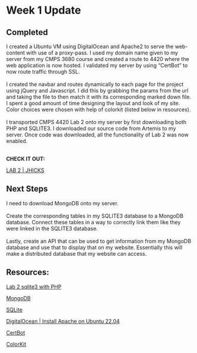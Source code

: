 # Week 1 Update
## Completed 
<div id="text">
I created a Ubuntu VM using DigitalOcean and Apache2 to serve the web-content with use of a proxy-pass. I used my domain name given to my server from my CMPS 3680 course and created a route to 4420 where the web application is now hosted. I validated my server by using “CertBot” to now route traffic through SSL.
<br/>
<br/>
I created the navbar and routes dynamically to each page for the project using jQuery and Javascript. I did this by grabbing the params from the url and taking the file to then match it with its corresponding marked down file. I spent a good amount of time designing the layout and look of my site. Color choices were chosen with help of colorkit (listed below in resources). 
<br/>
<br/>
I transported CMPS 4420 Lab 2 onto my server by first downloading both PHP and SQLITE3. I downloaded our source code from Artemis to my server. Once code was downloaded, all the functionality of Lab 2 was now enabled. 
<br/>
<br/>

**CHECK IT OUT:**
<div id="lab2link">

[LAB 2 | JHICKS](https://jhicks.cs3680.com/4420/?page=sql)
</div>
</div>

## Next Steps

<div id="text">
I need to download MongoDB onto my server. 
<br/>
<br/>
Create the corresponding tables in my SQLITE3 database to a MongoDB database. Connect these tables in a way to correctly link them like they were linked in the SQLITE3 database.
<br/>
<br/>
Lastly, create an API that can be used to get information from my MongoDB database and use that to display that on my website. Essentially this will make a distributed database that my website can access. 
</div>

## Resources:

<div id="resource-links">

[Lab 2 sqlite3 with PHP](https://csub.instructure.com/courses/24062/assignments/416531)  
   
[MongoDB](https://www.mongodb.com/)  
   
[SQLite](https://www.sqlite.org/about.html)
     
[DigitalOcean | Install Apache on Ubuntu 22.04](https://www.digitalocean.com/community/tutorials/how-to-install-the-apache-web-server-on-ubuntu-22-04#prerequisites)
      
[CertBot](https://certbot.eff.org/instructions?ws=apache&os=ubuntufocal)

[ColorKit](https://colorkit.co/color/0000ff/) 

 </div>





